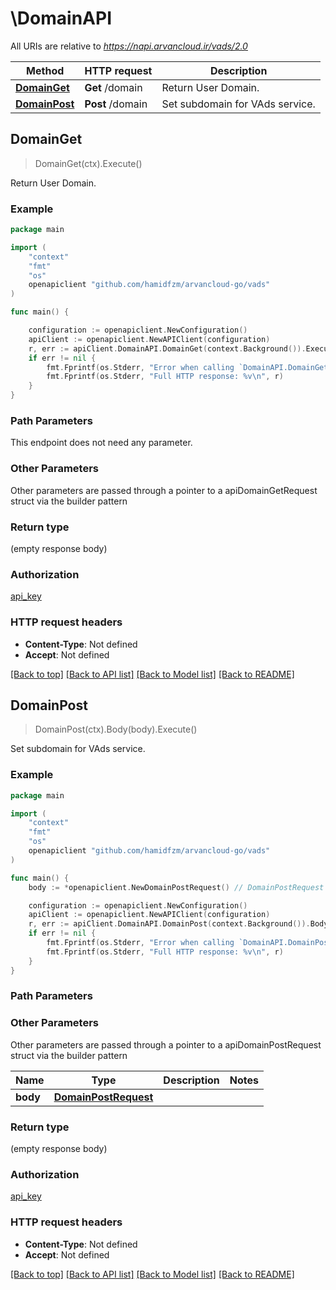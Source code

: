 # \DomainAPI

All URIs are relative to *https://napi.arvancloud.ir/vads/2.0*

Method | HTTP request | Description
------------- | ------------- | -------------
[**DomainGet**](DomainAPI.md#DomainGet) | **Get** /domain | Return User Domain.
[**DomainPost**](DomainAPI.md#DomainPost) | **Post** /domain | Set subdomain for VAds service.



## DomainGet

> DomainGet(ctx).Execute()

Return User Domain.

### Example

```go
package main

import (
    "context"
    "fmt"
    "os"
    openapiclient "github.com/hamidfzm/arvancloud-go/vads"
)

func main() {

    configuration := openapiclient.NewConfiguration()
    apiClient := openapiclient.NewAPIClient(configuration)
    r, err := apiClient.DomainAPI.DomainGet(context.Background()).Execute()
    if err != nil {
        fmt.Fprintf(os.Stderr, "Error when calling `DomainAPI.DomainGet``: %v\n", err)
        fmt.Fprintf(os.Stderr, "Full HTTP response: %v\n", r)
    }
}
```

### Path Parameters

This endpoint does not need any parameter.

### Other Parameters

Other parameters are passed through a pointer to a apiDomainGetRequest struct via the builder pattern


### Return type

 (empty response body)

### Authorization

[api_key](../README.md#api_key)

### HTTP request headers

- **Content-Type**: Not defined
- **Accept**: Not defined

[[Back to top]](#) [[Back to API list]](../README.md#documentation-for-api-endpoints)
[[Back to Model list]](../README.md#documentation-for-models)
[[Back to README]](../README.md)


## DomainPost

> DomainPost(ctx).Body(body).Execute()

Set subdomain for VAds service.

### Example

```go
package main

import (
    "context"
    "fmt"
    "os"
    openapiclient "github.com/hamidfzm/arvancloud-go/vads"
)

func main() {
    body := *openapiclient.NewDomainPostRequest() // DomainPostRequest | 

    configuration := openapiclient.NewConfiguration()
    apiClient := openapiclient.NewAPIClient(configuration)
    r, err := apiClient.DomainAPI.DomainPost(context.Background()).Body(body).Execute()
    if err != nil {
        fmt.Fprintf(os.Stderr, "Error when calling `DomainAPI.DomainPost``: %v\n", err)
        fmt.Fprintf(os.Stderr, "Full HTTP response: %v\n", r)
    }
}
```

### Path Parameters



### Other Parameters

Other parameters are passed through a pointer to a apiDomainPostRequest struct via the builder pattern


Name | Type | Description  | Notes
------------- | ------------- | ------------- | -------------
 **body** | [**DomainPostRequest**](DomainPostRequest.md) |  | 

### Return type

 (empty response body)

### Authorization

[api_key](../README.md#api_key)

### HTTP request headers

- **Content-Type**: Not defined
- **Accept**: Not defined

[[Back to top]](#) [[Back to API list]](../README.md#documentation-for-api-endpoints)
[[Back to Model list]](../README.md#documentation-for-models)
[[Back to README]](../README.md)

